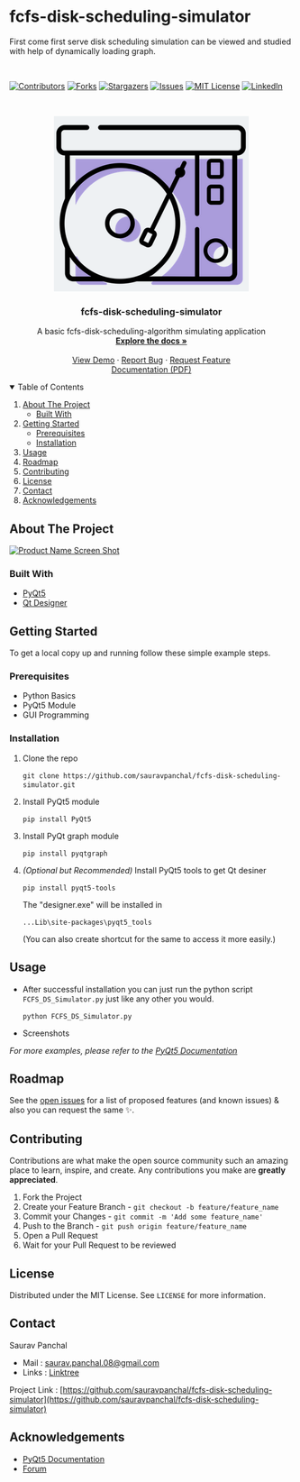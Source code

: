 # fcfs-disk-scheduling-simulator
First come first serve disk scheduling simulation can be viewed and studied with help of dynamically loading graph.

<br>

[![Contributors][contributors-shield]][contributors-url]
[![Forks][forks-shield]][forks-url]
[![Stargazers][stars-shield]][stars-url]
[![Issues][issues-shield]][issues-url]
[![MIT License][license-shield]][license-url]
[![LinkedIn][linkedin-shield]][linkedin-url]
  
<!-- PROJECT LOGO -->
<br />
<p align="center">
  <a href="https://github.com/sauravpanchal/fcfs-disk-scheduling-simulator">
    <img src="icon.png" alt="Logo">
  </a>

  <h3 align="center">fcfs-disk-scheduling-simulator</h3>

  <p align="center">
    A basic fcfs-disk-scheduling-algorithm simulating application
    <br />
    <a href="https://github.com/sauravpanchal/fcfs-disk-scheduling-simulator"><strong>Explore the docs »</strong></a>
    <br />
    <br />
    <a href="https://github.com/sauravpanchal/fcfs-disk-scheduling-simulator">View Demo</a>
    ·
    <a href="https://github.com/sauravpanchal/fcfs-disk-scheduling-simulator/issues">Report Bug</a>
    ·
    <a href="https://github.com/sauravpanchal/fcfs-disk-scheduling-simulator/issues">Request Feature</a>
    <br>
    <a href="https://drive.google.com/file/d/1eJrLKLZVTRR-fjv9sG0_y_-Va2hvzxyk/view?usp=sharing">Documentation (PDF)</a>
  </p>
</p>

<!-- TABLE OF CONTENTS -->
<details open="open">
  <summary>Table of Contents</summary>
  <ol>
    <li>
      <a href="#about-the-project">About The Project</a>
      <ul>
        <li><a href="#built-with">Built With</a></li>
      </ul>
    </li>
    <li>
      <a href="#getting-started">Getting Started</a>
      <ul>
        <li><a href="#prerequisites">Prerequisites</a></li>
        <li><a href="#installation">Installation</a></li>
      </ul>
    </li>
    <li><a href="#usage">Usage</a></li>
    <li><a href="#roadmap">Roadmap</a></li>
    <li><a href="#contributing">Contributing</a></li>
    <li><a href="#license">License</a></li>
    <li><a href="#contact">Contact</a></li>
    <li><a href="#acknowledgements">Acknowledgements</a></li>
  </ol>
</details>

<!-- ABOUT THE PROJECT -->
## About The Project
[![Product Name Screen Shot][product-screenshot-1]](https://github.com/sauravpanchal/fcfs-disk-scheduling-simulator)

### Built With
* [PyQt5](https://doc.qt.io/qtforpython/)
* [Qt Designer](https://github.com/sauravpanchal/fcfs-disk-scheduling-simulator#installation)

<!-- GETTING STARTED -->
## Getting Started
To get a local copy up and running follow these simple example steps.

### Prerequisites
* Python Basics
* PyQt5 Module
* GUI Programming

### Installation
1. Clone the repo
   ```
   git clone https://github.com/sauravpanchal/fcfs-disk-scheduling-simulator.git
   ```
2. Install PyQt5 module
   ```
   pip install PyQt5
   ```
3. Install PyQt graph module
   ```
   pip install pyqtgraph
   ```
4. _(Optional but Recommended)_ Install PyQt5 tools to get Qt desiner
   ```
   pip install pyqt5-tools
   ```
   The "designer.exe" will be installed in 
   ```
   ...Lib\site-packages\pyqt5_tools
   ```
   (You can also create shortcut for the same to access it more easily.)
  
  
<!-- USAGE EXAMPLES -->
## Usage
* After successful installation you can just run the python script `FCFS_DS_Simulator.py` just like any other you would.
  ```
  python FCFS_DS_Simulator.py
  ```
* Screenshots
  
_For more examples, please refer to the [PyQt5 Documentation](https://doc.qt.io/qtforpython/)_

<!-- ROADMAP -->
## Roadmap
See the [open issues](https://github.com/sauravpanchal/fcfs-disk-scheduling-simulator/issues) for a list of proposed features (and known issues) & also you can request the same :sparkles:.


<!-- CONTRIBUTIONS -->
## Contributing
Contributions are what make the open source community such an amazing place to learn, inspire, and create. Any contributions you make are **greatly appreciated**.

1. Fork the Project
2. Create your Feature Branch - `git checkout -b feature/feature_name`
3. Commit your Changes - `git commit -m 'Add some feature_name'`
4. Push to the Branch - `git push origin feature/feature_name`
5. Open a Pull Request
6. Wait for your Pull Request to be reviewed

<!-- LICENSE -->
## License
Distributed under the MIT License. See `LICENSE` for more information.

<!-- CONTACT -->
## Contact
Saurav Panchal 
- Mail : saurav.panchal.08@gmail.com
- Links : [Linktree](https://linktr.ee/sauravpanchal)

Project Link : [https://github.com/sauravpanchal/fcfs-disk-scheduling-simulator](https://github.com/sauravpanchal/fcfs-disk-scheduling-simulator)

<!-- ACKNOWLEDGEMENTS -->
## Acknowledgements
* [PyQt5 Documentation](https://doc.qt.io/qtforpython/)
* [Forum](https://stackoverflow.com/)

[contributors-shield]: https://img.shields.io/github/contributors/sauravpanchal/fcfs-disk-scheduling-simulator.svg?style=for-the-badge&color=brightgreen
[contributors-url]: https://github.com/sauravpanchal/fcfs-disk-scheduling-simulator/graphs/contributors
[forks-shield]: https://img.shields.io/github/forks/sauravpanchal/fcfs-disk-scheduling-simulator?style=for-the-badge
[forks-url]: https://github.com/sauravpanchal/fcfs-disk-scheduling-simulator/network/members
[issues-shield]: https://img.shields.io/github/issues/sauravpanchal/fcfs-disk-scheduling-simulator?style=for-the-badge
[issues-url]: https://github.com/sauravpanchal/fcfs-disk-scheduling-simulator/issues
[stars-shield]: https://img.shields.io/github/stars/sauravpanchal/fcfs-disk-scheduling-simulator?style=for-the-badge
[stars-url]: https://github.com/sauravpanchal/fcfs-disk-scheduling-simulator/stargazers
[license-shield]: https://img.shields.io/github/license/sauravpanchal/fcfs-disk-scheduling-simulator?style=for-the-badge
[license-url]: https://github.com/sauravpanchal/LICENSE
[linkedin-shield]: https://img.shields.io/badge/-LinkedIn-black.svg?style=for-the-badge&logo=linkedin&colorB=555
[linkedin-url]: https://linkedin.com/in/sauravpanchal
[product-screenshot-1]: product-images/product-images-1.png
